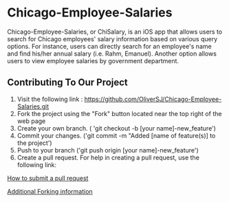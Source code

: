 # Chicago-Employee-Salaries

Chicago-Employee-Salaries, or ChiSalary, is an iOS app that allows users to search for Chicago employees' salary information based on various query options. For instance, users can directly search for an employee's name and find his/her annual salary (i.e. Rahm, Emanuel). Another option allows users to view employee salaries by government department. 


Contributing To Our Project
----------------------------
1. Visit the following link : https://github.com/OliverSJ/Chicago-Employee-Salaries.git
2. Fork the project using the "Fork" button located near the top right of the web page
3. Create your own branch. ( 'git checkout -b [your name]-new_feature')
4. Commit your changes. ('git commit -m "Added [name of feature(s)] to the project')
5. Push to your branch ('git push origin [your name]-new_feature')
6. Create a pull request. For help in creating a pull request, use the following link:

[How to submit a pull request](https://help.github.com/articles/using-pull-requests/)

[Additional Forking information](http://help.github.com/forking/)









